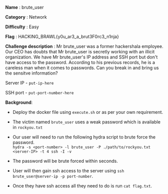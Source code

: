 **Name** : brute_user

**Category** : Network

**Difficulty** : Easy

**Flag** : HACKING_BRAWL{y0u_ar3_a_brut3F0rc3_n1nja}

**Challenge description** : 
Mr brute_user was a former hackershala employee. Our CEO has doubts that Mr brute_user is secretly working with an illicit organization. We have Mr brute_user's IP address and SSH port but don't have access to the password. According to his previous records, he is a careless man when it comes to passwords. Can you break in and bring us the sensitve information?

Server IP - `put-ip-here`

SSH port - `put-port-number-here`

**Background**: 

+ Deploy the docker file using `execute.sh` or as per your own requirement.

+ The victim named `brute_user` uses a weak password which is available in `rockyou.txt`

+ Our user will need to run the following hydra script to brute force the password.   
  `hydra -s <port-number> -l brute_user -P ./path/to/rockyou.txt <server-IP> -t 4 ssh -I -v`
  
+ The password will be brute forced within seconds.
  
+ User will then gain ssh access to the server using `ssh brute_user@server-ip -p port-number`.

+ Once they have ssh access all they need to do is run `cat flag.txt`.
